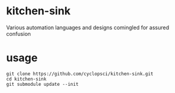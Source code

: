 # kitchen-sink
Various automation languages and designs comingled for assured confusion

# usage

    git clone https://github.com/cyclopsci/kitchen-sink.git
    cd kitchen-sink
    git submodule update --init
